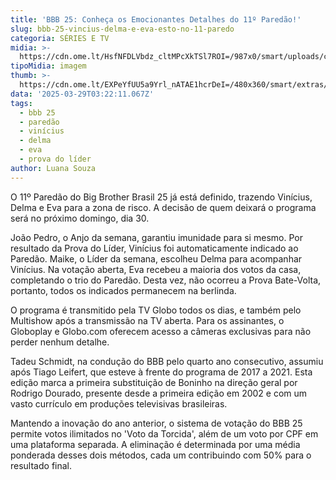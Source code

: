 ```yaml
---
title: 'BBB 25: Conheça os Emocionantes Detalhes do 11º Paredão!'
slug: bbb-25-vincius-delma-e-eva-esto-no-11-paredo
categoria: SÉRIES E TV
midia: >-
  https://cdn.ome.lt/HsfNFDLVbdz_cltMPcXkTSl7ROI=/987x0/smart/uploads/conteudo/fotos/bbb25-vinicius-delma-eva-11-paredao.jpg
tipoMidia: imagem
thumb: >-
  https://cdn.ome.lt/EXPeYfUU5a9Yrl_nATAE1hcrDeI=/480x360/smart/extras/conteudos/bbb25-eva-11-paredao-peq.jpg
data: '2025-03-29T03:22:11.067Z'
tags:
  - bbb 25
  - paredão
  - vinícius
  - delma
  - eva
  - prova do líder
author: Luana Souza
---
```


O 11º Paredão do Big Brother Brasil 25 já está definido, trazendo Vinícius, Delma e Eva para a zona de risco. A decisão de quem deixará o programa será no próximo domingo, dia 30. 

João Pedro, o Anjo da semana, garantiu imunidade para si mesmo. Por resultado da Prova do Líder, Vinícius foi automaticamente indicado ao Paredão. Maike, o Líder da semana, escolheu Delma para acompanhar Vinícius. Na votação aberta, Eva recebeu a maioria dos votos da casa, completando o trio do Paredão. Desta vez, não ocorreu a Prova Bate-Volta, portanto, todos os indicados permanecem na berlinda. 

O programa é transmitido pela TV Globo todos os dias, e também pelo Multishow após a transmissão na TV aberta. Para os assinantes, o Globoplay e Globo.com oferecem acesso a câmeras exclusivas para não perder nenhum detalhe. 

Tadeu Schmidt, na condução do BBB pelo quarto ano consecutivo, assumiu após Tiago Leifert, que esteve à frente do programa de 2017 a 2021. Esta edição marca a primeira substituição de Boninho na direção geral por Rodrigo Dourado, presente desde a primeira edição em 2002 e com um vasto currículo em produções televisivas brasileiras. 

Mantendo a inovação do ano anterior, o sistema de votação do BBB 25 permite votos ilimitados no 'Voto da Torcida', além de um voto por CPF em uma plataforma separada. A eliminação é determinada por uma média ponderada desses dois métodos, cada um contribuindo com 50% para o resultado final.
